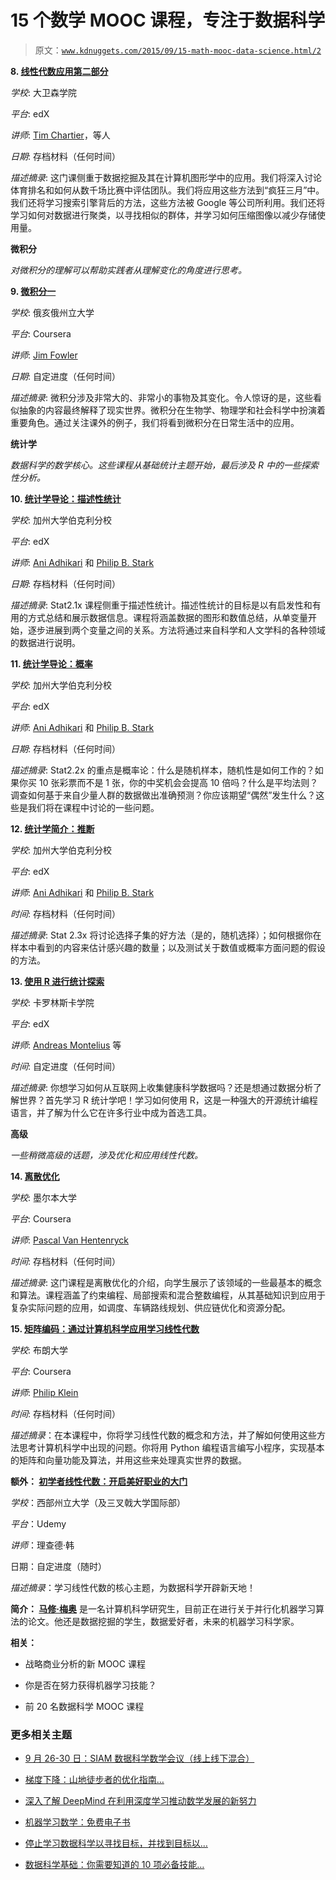 # 15 个数学 MOOC 课程，专注于数据科学

> 原文：[`www.kdnuggets.com/2015/09/15-math-mooc-data-science.html/2`](https://www.kdnuggets.com/2015/09/15-math-mooc-data-science.html/2)

**8\. [线性代数应用第二部分](https://www.edx.org/course/applications-linear-algebra-part-2-davidsonx-d003x-2)**

*学校*: 大卫森学院

*平台*: edX

*讲师*: [Tim Chartier](http://academics.davidson.edu/math/chartier/)，等人

*日期*: 存档材料（任何时间）

*描述摘录*: 这门课侧重于数据挖掘及其在计算机图形学中的应用。我们将深入讨论体育排名和如何从数千场比赛中评估团队。我们将应用这些方法到“疯狂三月”中。我们还将学习搜索引擎背后的方法，这些方法被 Google 等公司所利用。我们还将学习如何对数据进行聚类，以寻找相似的群体，并学习如何压缩图像以减少存储使用量。

**微积分**

*对微积分的理解可以帮助实践者从理解变化的角度进行思考。*

**9\. [微积分一](https://www.coursera.org/learn/calculus1)**

*学校*: 俄亥俄州立大学

*平台*: Coursera

*讲师*: [Jim Fowler](https://math.osu.edu/people/fowler.291)

*日期*: 自定进度（任何时间）

*描述摘录*: 微积分涉及非常大的、非常小的事物及其变化。令人惊讶的是，这些看似抽象的内容最终解释了现实世界。微积分在生物学、物理学和社会科学中扮演着重要角色。通过关注课外的例子，我们将看到微积分在日常生活中的应用。

**统计学**

*数据科学的数学核心。这些课程从基础统计主题开始，最后涉及 R 中的一些探索性分析。*

**10\. [统计学导论：描述性统计](https://www.edx.org/course/introduction-statistics-descriptive-uc-berkeleyx-stat2-1x)**

*学校*: 加州大学伯克利分校

*平台*: edX

*讲师*: [Ani Adhikari](https://teaching.berkeley.edu/dta-recipient/ani-adhikari) 和 [Philip B. Stark](https://www.stat.berkeley.edu/~stark/)

*日期*: 存档材料（任何时间）

*描述摘录*: Stat2.1x 课程侧重于描述性统计。描述性统计的目标是以有启发性和有用的方式总结和展示数据信息。课程将涵盖数据的图形和数值总结，从单变量开始，逐步进展到两个变量之间的关系。方法将通过来自科学和人文学科的各种领域的数据进行说明。

**11\. [统计学导论：概率](https://www.edx.org/course/introduction-statistics-probability-uc-berkeleyx-stat2-2x)**

*学校*: 加州大学伯克利分校

*平台*: edX

*讲师*: [Ani Adhikari](https://teaching.berkeley.edu/dta-recipient/ani-adhikari) 和 [Philip B. Stark](https://www.stat.berkeley.edu/~stark/)

*日期*: 存档材料（任何时间）

*描述摘录*: Stat2.2x 的重点是概率论：什么是随机样本，随机性是如何工作的？如果你买 10 张彩票而不是 1 张，你的中奖机会会提高 10 倍吗？什么是平均法则？调查如何基于来自少量人群的数据做出准确预测？你应该期望“偶然”发生什么？这些是我们将在课程中讨论的一些问题。

**12\. [统计学简介：推断](https://www.edx.org/course/introduction-statistics-inference-uc-berkeleyx-stat2-3x)**

*学校*: 加州大学伯克利分校

*平台*: edX

*讲师*: [Ani Adhikari](https://teaching.berkeley.edu/dta-recipient/ani-adhikari) 和 [Philip B. Stark](https://www.stat.berkeley.edu/~stark/)

*时间*: 存档材料（任何时间）

*描述摘录*: Stat 2.3x 将讨论选择子集的好方法（是的，随机选择）；如何根据你在样本中看到的内容来估计感兴趣的数量；以及测试关于数值或概率方面问题的假设的方法。

**13\. [使用 R 进行统计探索](https://www.edx.org/course/explore-statistics-r-kix-kiexplorx-0)**

*学校*: 卡罗林斯卡学院

*平台*: edX

*讲师*: [Andreas Montelius](http://ki.se/en/people/andmon) 等

*时间*: 自定进度（任何时间）

*描述摘录*: 你想学习如何从互联网上收集健康科学数据吗？还是想通过数据分析了解世界？首先学习 R 统计学吧！学习如何使用 R，这是一种强大的开源统计编程语言，并了解为什么它在许多行业中成为首选工具。

**高级**

*一些稍微高级的话题，涉及优化和应用线性代数。*

**14\. [离散优化](https://www.coursera.org/course/optimization)**

*学校*: 墨尔本大学

*平台*: Coursera

*讲师*: [Pascal Van Hentenryck](http://org.nicta.com.au/pascal-van-hentenryck/)

*时间*: 存档材料（任何时间）

*描述摘录*: 这门课程是离散优化的介绍，向学生展示了该领域的一些最基本的概念和算法。课程涵盖了约束编程、局部搜索和混合整数编程，从其基础知识到应用于复杂实际问题的应用，如调度、车辆路线规划、供应链优化和资源分配。

**15\. [矩阵编码：通过计算机科学应用学习线性代数](https://www.coursera.org/course/matrix)**

*学校*: 布朗大学

*平台*: Coursera

*讲师*: [Philip Klein](http://cs.brown.edu/~pnk/)

*时间*: 存档材料（任何时间）

*描述摘录*：在本课程中，你将学习线性代数的概念和方法，并了解如何使用这些方法思考计算机科学中出现的问题。你将用 Python 编程语言编写小程序，实现基本的矩阵和向量功能及算法，并用这些来处理真实世界的数据。

**额外： [初学者线性代数：开启美好职业的大门](https://www.udemy.com/linear-algebra-an-introduction/?couponCode=NUGGETS)**

*学校*：西部州立大学（及三叉戟大学国际部）

*平台*：Udemy

*讲师*：理查德·韩

日期：自定进度（随时）

*描述摘录*：学习线性代数的核心主题，为数据科学开辟新天地！

**简介： [马修·梅奥](https://twitter.com/mattmayo13)** 是一名计算机科学研究生，目前正在进行关于并行化机器学习算法的论文。他还是数据挖掘的学生，数据爱好者，未来的机器学习科学家。

**相关：**

+   战略商业分析的新 MOOC 课程

+   你是否在努力获得机器学习技能？

+   前 20 名数据科学 MOOC 课程

### 更多相关主题

+   [9 月 26-30 日：SIAM 数据科学数学会议（线上线下混合）](https://www.kdnuggets.com/2022/08/siam-conference-mathematics-data-science-hybrid.html)

+   [梯度下降：山地徒步者的优化指南…](https://www.kdnuggets.com/gradient-descent-the-mountain-trekker-guide-to-optimization-with-mathematics)

+   [深入了解 DeepMind 在利用深度学习推动数学发展的新努力](https://www.kdnuggets.com/2021/12/inside-deepmind-new-efforts-deep-learning-advance-mathematics.html)

+   [机器学习数学：免费电子书](https://www.kdnuggets.com/2020/04/mathematics-machine-learning-book.html)

+   [停止学习数据科学以寻找目标，并找到目标以…](https://www.kdnuggets.com/2021/12/stop-learning-data-science-find-purpose.html)

+   [数据科学基础：你需要知道的 10 项必备技能…](https://www.kdnuggets.com/2020/10/data-science-minimum-10-essential-skills.html)
